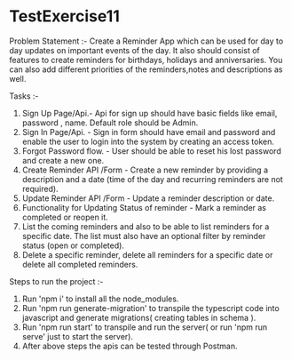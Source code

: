 # TestExercise11

Problem Statement :-
 Create a Reminder App which can be used for day to day updates on important events of the day.
 It also should consist of features to create reminders for birthdays, holidays and anniversaries.
 You can also add different priorities of the reminders,notes and descriptions as well.
 
 Tasks :- 
 1. Sign Up Page/Api.- Api for sign up should have basic fields like email, password , name. Default role should be Admin.
 2. Sign In Page/Api. - Sign in form should have email and password and enable the user to login into the system by creating an access token.
 3. Forgot Password flow. - User should be able to reset his lost password and create a new one.
 4. Create Reminder API /Form - Create a new reminder by providing a description and a date (time of the day and recurring reminders are not required).
 5. Update Reminder API /Form - Update a reminder description or date.
 6. Functionality for Updating Status of reminder - Mark a reminder as completed or reopen it.
 7. List the coming reminders and also to be able to list reminders for a specific date. The list must also have an optional filter by reminder status (open or completed).
 8. Delete a specific reminder, delete all reminders for a specific date or delete all completed reminders.
 
Steps to run the project :-
1. Run 'npm i' to install all the node_modules.
2. Run 'npm run generate-migration' to transpile the typescript code into javascript and generate migrations( creating tables in schema ).
3. Run 'npm run start' to transpile and run the server( or run 'npm run serve' just to start the server).
4. After above steps the apis can be tested through Postman.
